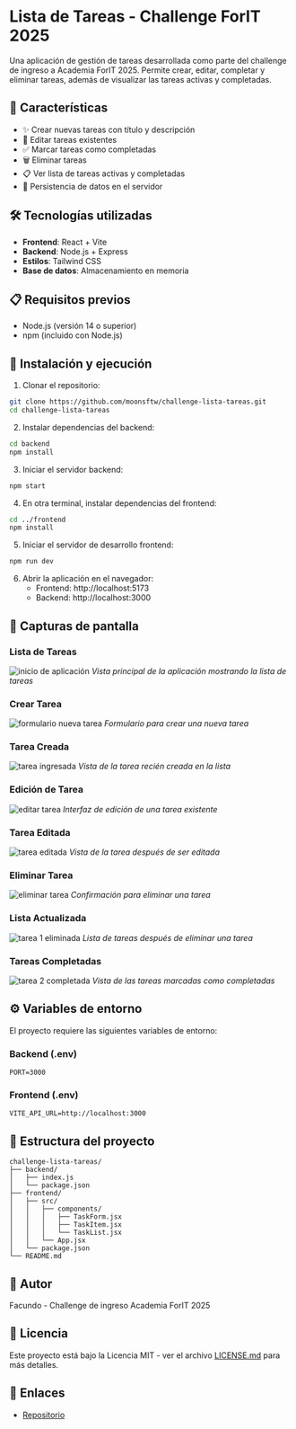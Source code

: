 # Lista de Tareas - Challenge ForIT 2025

Una aplicación de gestión de tareas desarrollada como parte del challenge de ingreso a Academia ForIT 2025. Permite crear, editar, completar y eliminar tareas, además de visualizar las tareas activas y completadas.

## 🚀 Características

- ✨ Crear nuevas tareas con título y descripción
- 📝 Editar tareas existentes
- ✅ Marcar tareas como completadas
- 🗑️ Eliminar tareas
- 📋 Ver lista de tareas activas y completadas
- 💾 Persistencia de datos en el servidor

## 🛠️ Tecnologías utilizadas

- **Frontend**: React + Vite
- **Backend**: Node.js + Express
- **Estilos**: Tailwind CSS
- **Base de datos**: Almacenamiento en memoria

## 📋 Requisitos previos

- Node.js (versión 14 o superior)
- npm (incluido con Node.js)

## 🔧 Instalación y ejecución

1. Clonar el repositorio:
```bash
git clone https://github.com/moonsftw/challenge-lista-tareas.git
cd challenge-lista-tareas
```

2. Instalar dependencias del backend:
```bash
cd backend
npm install
```

3. Iniciar el servidor backend:
```bash
npm start
```

4. En otra terminal, instalar dependencias del frontend:
```bash
cd ../frontend
npm install
```

5. Iniciar el servidor de desarrollo frontend:
```bash
npm run dev
```

6. Abrir la aplicación en el navegador:
   - Frontend: http://localhost:5173
   - Backend: http://localhost:3000

## 🌟 Capturas de pantalla

### Lista de Tareas
![inicio de aplicación](image.png)
*Vista principal de la aplicación mostrando la lista de tareas*

### Crear Tarea
![formulario nueva tarea](image-1.png)
*Formulario para crear una nueva tarea*

### Tarea Creada
![tarea ingresada](image-2.png)
*Vista de la tarea recién creada en la lista*

### Edición de Tarea
![editar tarea](image-3.png)
*Interfaz de edición de una tarea existente*

### Tarea Editada
![tarea editada](image-4.png)
*Vista de la tarea después de ser editada*

### Eliminar Tarea
![eliminar tarea](image-5.png)
*Confirmación para eliminar una tarea*

### Lista Actualizada
![tarea 1 eliminada](image-6.png)
*Lista de tareas después de eliminar una tarea*

### Tareas Completadas
![tarea 2 completada](image-7.png)
*Vista de las tareas marcadas como completadas*

## ⚙️ Variables de entorno

El proyecto requiere las siguientes variables de entorno:

### Backend (.env)
```env
PORT=3000
```

### Frontend (.env)
```env
VITE_API_URL=http://localhost:3000
```

## 📁 Estructura del proyecto

```
challenge-lista-tareas/
├── backend/
│   ├── index.js
│   └── package.json
├── frontend/
│   ├── src/
│   │   ├── components/
│   │   │   ├── TaskForm.jsx
│   │   │   ├── TaskItem.jsx
│   │   │   └── TaskList.jsx
│   │   └── App.jsx
│   └── package.json
└── README.md
```

## 👤 Autor

Facundo - Challenge de ingreso Academia ForIT 2025

## 📄 Licencia

Este proyecto está bajo la Licencia MIT - ver el archivo [LICENSE.md](LICENSE.md) para más detalles.

## 🔗 Enlaces

- [Repositorio](https://github.com/moonsftw/challenge-lista-tareas)